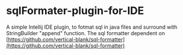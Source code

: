 # sqlFormater-plugin-for-IDE
A simple Intellij IDE plugin, to fotmat sql in java files and surround with StringBuilder "append" function.
The sql formatter dependent on [https://github.com/vertical-blank/sql-formatter](https://github.com/vertical-blank/sql-formatter)
